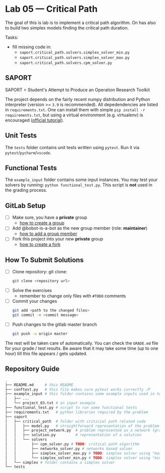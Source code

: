 # Lab 05 — Critical Path

The goal of this is lab is to implement a critical path algorithm.
On has also to build two simplex models finding the critical path duration.

Tasks:
* fill missing code in: 
  * `saport.critical_path.solvers.simplex_solver_min.py`
  * `saport.critical_path.solvers.simplex_solver_max.py`
  * `saport.critical_path.solvers.cpm_solver.py`

## SAPORT

SAPORT = Student's Attempt to Produce an Operation Research Toolkit

The project depends on the fairly recent numpy distribution and Python interpreter (version >= `3.9` is recommended). All depedendencies are listed in `requirements.txt`. One can install them with simple `pip install -r requirements.txt`, but using a virtual environment (e.g. virtualenv) is encouraged ([official tutorial](https://docs.python.org/3/tutorial/venv.html)). 

## Unit Tests

The `tests` folder contains unit tests written using `pytest`. 
Run it via `pytest`/`pycharm`/`vscode`.

## Functional Tests

The `example_input` folder contains some input instances. You may test your solvers by running: `python functional_test.py`.
This script is **not** used in the grading process.

## GitLab Setup 

* [ ] Make sure, you have a **private** group 
  * [how to create a group](https://docs.gitlab.com/ee/user/group/#create-a-group)
* [ ] Add @bobot-is-a-bot as the new group member (role: **maintainer**)
  * [how to add a group member](https://docs.gitlab.com/ee/user/group/#add-users-to-a-group)
* [ ] Fork this project into your new **private** group
  * [how to create a fork](https://docs.gitlab.com/ee/user/project/repository/forking_workflow.html#creating-a-fork)

## How To Submit Solutions

* [ ] Clone repository: git clone:
    ```bash 
    git clone <repository url>
    ```
* [ ] Solve the exercises 
    * remember to change only files with `#TODO` comments
* [ ] Commit your changes
    ```bash
    git add <path to the changed files>
    git commit -m <commit message>
    ```
* [ ] Push changes to the gitlab master branch
    ```bash
    git push -u origin master
    ```

The rest will be taken care of automatically. You can check the `GRADE.md` file for your grade / test results. Be aware that it may take some time (up to one hour) till this file appears / gets updated.  

## Repository Guide

```bash
.
├── README.md     # this README
├── conftest.py   # this file makes sure pytest works correctly :P
├── example_input # this folder contains some example inputs used in tests
│   ├── ...
│   └── project_03.txt # an input example
├── functional_test.py # script to run some functional tests
├── requirements.txt   # python libraries required by the problem
├── saport            
│   ├── critical_path  # folder with criticial path related code
│   │   ├── model.py   # straightforward representation of the problem
│   │   ├── project_network.py  # problem represented as a network (graph)
│   │   ├── solution.py         # representation of a solution
│   │   └── solvers
│   │       ├── cpm_solver.py # TODO: critical path algorithm
│   │       ├── networkx_solver.py # networkx based solver
│   │       ├── simplex_solver_max.py # TODO: simplex solver using "max" model
│   │       └── simplex_solver_min.py # TODO: simplex solver using "min" model
│   └── simplex # folder contains a simplex solver
└── tests 
```